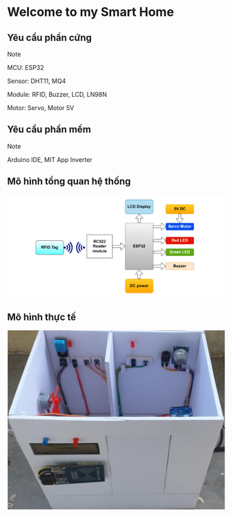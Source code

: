 # <h1> Welcome to my Smart Home </h1>

## Yêu cầu phần cứng
> [!NOTE]
> MCU: ESP32
> 
> Sensor: DHT11, MQ4
> 
> Module: RFID, Buzzer, LCD, LN98N
> 
> Motor: Servo, Motor 5V

## Yêu cầu phần mềm
> [!NOTE]
> Arduino IDE, MIT App Inverter

## Mô hình tổng quan hệ thống
<img src="./image/sdk.png" alt="Alt text" title="Optional title">

## Mô hình thực tế
<img src="./image/thuc_te.png" alt="Alt text" title="Ảnh thực tế">